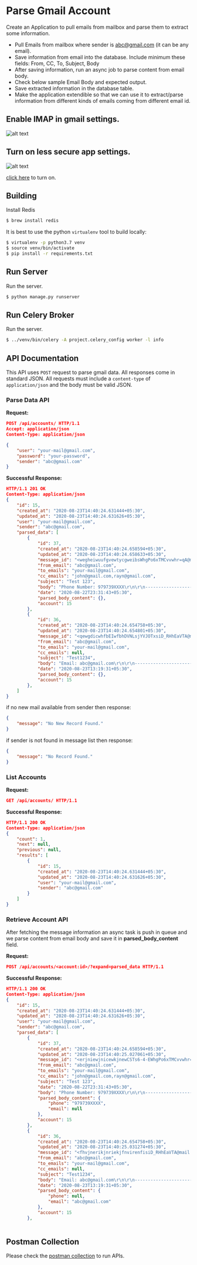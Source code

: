# Parse Gmail Account

Create an Application to pull emails from mailbox and parse them to extract some information.

* Pull Emails from mailbox where sender is abc@gmail.com (it can be any email).
* Save information from email into the database. Include minimum these fields:
    From, CC, To, Subject, Body
* After saving information, run an async job to parse content from email body.
* Check below sample Email Body and expected output.
* Save extracted information in the database table.
* Make the application extendible so that we can use it to extract/parse information from different kinds of emails coming from different email id.


## Enable IMAP in gmail settings.

![alt text](https://github.com/rsharma093/gmail_parser_apis/blob/master/project/resources/enable-imap.png?raw=true)

## Turn on less secure app settings.

![alt text](https://github.com/rsharma093/gmail_parser_apis/blob/master/project/resources/gmail-allow-less-secure-apps.png?raw=true)


[click here](https://myaccount.google.com/lesssecureapps) to turn on.


## Building
Install Redis
```sh
$ brew install redis
```

It is best to use the python `virtualenv` tool to build locally:

```sh
$ virtualenv -p python3.7 venv
$ source venv/bin/activate
$ pip install -r requirements.txt
```

## Run Server
Run the server.
```sh
$ python manage.py runserver
```

## Run Celery Broker
Run the server.
```sh
$ ../venv/bin/celery -A project.celery_config worker -l info
```

## API Documentation

This API uses `POST` request to parse gmail data. All responses come in standard JSON. All requests must include a `content-type` of `application/json` and the body must be valid JSON.

### Parse Data API

**Request:**
```json
POST /api/accounts/ HTTP/1.1
Accept: application/json
Content-Type: application/json

{
    "user": "your-mail@gmail.com",
    "password": "your-password",
    "sender": "abc@gmail.com"
}
```
**Successful Response:**
```json
HTTP/1.1 201 OK
Content-Type: application/json
{
    "id": 15,
    "created_at": "2020-08-23T14:40:24.631444+05:30",
    "updated_at": "2020-08-23T14:40:24.631626+05:30",
    "user": "your-mail@gmail.com",
    "sender": "abc@gmail.com",
    "parsed_data": [
        {
            "id": 37,
            "created_at": "2020-08-23T14:40:24.658594+05:30",
            "updated_at": "2020-08-23T14:40:24.658633+05:30",
            "message_id": "<wegheiwuufgvewtycgweibsWhgPo6xTMCvvwhr=qA@mail.gmail.com>",
            "from_email": "abc@gmail.com",
            "to_emails": "your-mail@gmail.com",
            "cc_emails": "john@gmail.com,rayn@gmail.com",
            "subject": "Test 123",
            "body": "Phone Number: 979739XXXX\r\n\r\n----------------------------------------------------------\r\n\r\nNumber of submissions received\r\n\r\n15/500 this month\r\n\r\nJuly 17th – August 16th\r\n\r\n\r\n--",
            "date": "2020-08-22T23:31:43+05:30",
            "parsed_body_content": {},
            "account": 15
        },
        {
            "id": 36,
            "created_at": "2020-08-23T14:40:24.654758+05:30",
            "updated_at": "2020-08-23T14:40:24.654801+05:30",
            "message_id": "<qewgdicwhfbEIwfbhDVNLsjYVJOTxsiD_RHhEaVTA@mail.gmail.com>",
            "from_email": "abc@gmail.com",
            "to_emails": "your-mail@gmail.com",
            "cc_emails": null,
            "subject": "Test1234",
            "body": "Email: abc@gmail.com\r\n\r\n----------------------------------------------------------\r\n\r\nNumber of submissions received\r\n\r\n15/500 this month\r\n\r\nJuly 17th – August 16th\r\n\r\n\r\n--",
            "date": "2020-08-23T13:19:31+05:30",
            "parsed_body_content": {},
            "account": 15
        },
    ]
}
```

if no new mail available from sender then response:
```json
{
    "message": "No New Record Found."
}
```
if sender is not found in message list then response:
```json
{
    "message": "No Record Found."
}
```

### List Accounts

**Request:**
```json
GET /api/accounts/ HTTP/1.1
```
**Successful Response:**
```json
HTTP/1.1 200 OK
Content-Type: application/json
{
    "count": 1,
    "next": null,
    "previous": null,
    "results": [
        {
            "id": 15,
            "created_at": "2020-08-23T14:40:24.631444+05:30",
            "updated_at": "2020-08-23T14:40:24.631626+05:30",
            "user": "your-mail@gmail.com",
            "sender": "abc@gmail.com"
        }
    ]
}
```

### Retrieve Account API
After fetching the message information an async task is push in queue and we parse content from email body and save it in **parsed_body_content** field.

**Request:**
```json
POST /api/accounts/<account:id>/?expand=parsed_data HTTP/1.1
```
**Successful Response:**
```json
HTTP/1.1 200 OK
Content-Type: application/json
{
    "id": 15,
    "created_at": "2020-08-23T14:40:24.631444+05:30",
    "updated_at": "2020-08-23T14:40:24.631626+05:30",
    "user": "your-mail@gmail.com",
    "sender": "abc@gmail.com",
    "parsed_data": [
        {
            "id": 37,
            "created_at": "2020-08-23T14:40:24.658594+05:30",
            "updated_at": "2020-08-23T14:40:25.027061+05:30",
            "message_id": "<erjniewjnicewkjnewCSTs6-4-EWhgPo6xTMCvvwhr=qA@mail.gmail.com>",
            "from_email": "abc@gmail.com",
            "to_emails": "your-mail@gmail.com",
            "cc_emails": "john@gmail.com,rayn@gmail.com",
            "subject": "Test 123",
            "date": "2020-08-22T23:31:43+05:30",
            "body": "Phone Number: 979739XXXX\r\n\r\n----------------------------------------------------------\r\n\r\nNumber of submissions received\r\n\r\n15/500 this month\r\n\r\nJuly 17th – August 16th\r\n\r\n\r\n--",
            "parsed_body_content": {
                "phone": "979739XXXX",
                "email": null
            },
            "account": 15
        },
        {
            "id": 36,
            "created_at": "2020-08-23T14:40:24.654758+05:30",
            "updated_at": "2020-08-23T14:40:25.031274+05:30",
            "message_id": "<fhvjnerikjnriekjfnvirenfisiD_RHhEaVTA@mail.gmail.com>",
            "from_email": "abc@gmail.com",
            "to_emails": "your-mail@gmail.com",
            "cc_emails": null,
            "subject": "Test1234",
            "body": "Email: abc@gmail.com\r\n\r\n----------------------------------------------------------\r\n\r\nNumber of submissions received\r\n\r\n15/500 this month\r\n\r\nJuly 17th – August 16th\r\n\r\n\r\n--",
            "date": "2020-08-23T13:19:31+05:30",
            "parsed_body_content": {
                "phone": null,
                "email": "abc@gmail.com"
            },
            "account": 15
        },
 
```
 
## Postman Collection
Please check the [postman collection](https://github.com/rsharma093/gmail_parser_apis/blob/master/Gmail_Parser.postman_collection.json) to run APIs.
